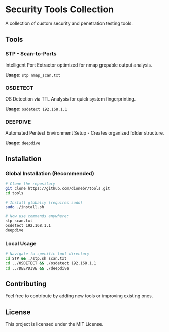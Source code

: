 # Security Tools Collection

A collection of custom security and penetration testing tools.

## Tools

### STP - Scan-to-Ports
Intelligent Port Extractor optimized for nmap grepable output analysis.

**Usage:** `stp nmap_scan.txt`

### OSDETECT
OS Detection via TTL Analysis for quick system fingerprinting.

**Usage:** `osdetect 192.168.1.1`

### DEEPDIVE
Automated Pentest Environment Setup - Creates organized folder structure.

**Usage:** `deepdive`

## Installation

### Global Installation (Recommended)
```bash
# Clone the repository
git clone https://github.com/dionebr/tools.git
cd tools

# Install globally (requires sudo)
sudo ./install.sh

# Now use commands anywhere:
stp scan.txt
osdetect 192.168.1.1
deepdive
```

### Local Usage
```bash
# Navigate to specific tool directory
cd STP && ./stp.sh scan.txt
cd ../OSDETECT && ./osdetect 192.168.1.1
cd ../DEEPDIVE && ./deepdive
```

## Contributing

Feel free to contribute by adding new tools or improving existing ones.

## License

This project is licensed under the MIT License.